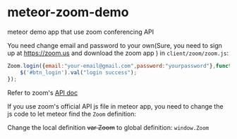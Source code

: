 # meteor-zoom-demo
meteor demo app that use zoom conferencing API

You need change email and password to your own(Sure, you need to sign up at https://zoom.us and download the zoom app ) in `client/zoom/zoom.js`:
```javascript
Zoom.login({email:"your-email@gmail.com",password:"yourpassword"},function(result){
    $('#btn_login').val("login success");
});
```
Refer to zoom's [API doc](https://support.zoom.us/hc/en-us/articles/204199039-JavaScript-Meeting-API)

If you use zoom's official API js file in meteor app, you need to change the js code to let meteor find the `Zoom` definition:

Change the local definition ~~var Zoom~~ to global definition: `window.Zoom`
